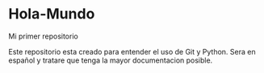 # Hola-Mundo
Mi primer repositorio

Este repositorio esta creado para entender el uso de Git y Python. Sera en español y tratare que tenga la mayor
documentacion posible.

